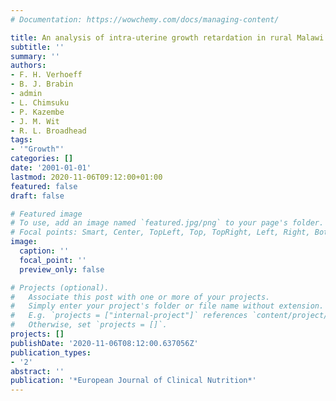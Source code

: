 ```yaml
---
# Documentation: https://wowchemy.com/docs/managing-content/

title: An analysis of intra-uterine growth retardation in rural Malawi
subtitle: ''
summary: ''
authors:
- F. H. Verhoeff
- B. J. Brabin
- admin
- L. Chimsuku
- P. Kazembe
- J. M. Wit
- R. L. Broadhead
tags:
- '"Growth"'
categories: []
date: '2001-01-01'
lastmod: 2020-11-06T09:12:00+01:00
featured: false
draft: false

# Featured image
# To use, add an image named `featured.jpg/png` to your page's folder.
# Focal points: Smart, Center, TopLeft, Top, TopRight, Left, Right, BottomLeft, Bottom, BottomRight.
image:
  caption: ''
  focal_point: ''
  preview_only: false

# Projects (optional).
#   Associate this post with one or more of your projects.
#   Simply enter your project's folder or file name without extension.
#   E.g. `projects = ["internal-project"]` references `content/project/deep-learning/index.md`.
#   Otherwise, set `projects = []`.
projects: []
publishDate: '2020-11-06T08:12:00.637056Z'
publication_types:
- '2'
abstract: ''
publication: '*European Journal of Clinical Nutrition*'
---
```

